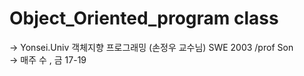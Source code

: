 # Object_Oriented_program class 
-> Yonsei.Univ 객체지향 프로그래밍 (손정우 교수님) SWE 2003  /prof Son <br> 
-> 매주 수 , 금  17-19 
